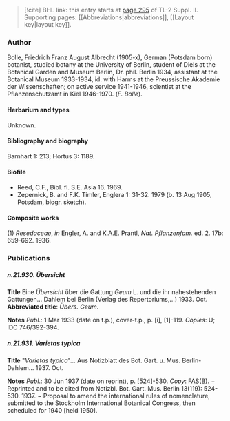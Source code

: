 > [!cite] BHL link: this entry starts at [page 295](https://www.biodiversitylibrary.org/item/103859#page/305/mode/1up) of TL-2 Suppl. II.
> Supporting pages: [[Abbreviations|abbreviations]], [[Layout key|layout key]].

### Author

Bolle, Friedrich Franz August Albrecht (1905-x), German (Potsdam born) botanist, studied botany at the University of Berlin, student of Diels at the Botanical Garden and Museum Berlin, Dr. phil. Berlin 1934, assistant at the Botanical Museum 1933-1934, id. with Harms at the Preussische Akademie der Wissenschaften; on active service 1941-1946, scientist at the Pflanzenschutzamt in Kiel 1946-1970. (*F. Bolle*).

#### Herbarium and types

Unknown.

#### Bibliography and biography

Barnhart 1: 213; Hortus 3: 1189.

#### Biofile

- Reed, C.F., Bibl. fl. S.E. Asia 16. 1969.
- Zepernick, B. and F.K. Timler, Englera 1: 31-32. 1979 (b. 13 Aug 1905, Potsdam, biogr. sketch).

#### Composite works

(1) *Resedaceae*, *in* Engler, A. and K.A.E. Prantl, *Nat. Pflanzenfam.* ed.
2. 17b: 659-692. 1936.

### Publications

##### n.21.930. Übersicht

**Title**
Eine *Übersicht* über die Gattung *Geum* L. und die ihr nahestehenden Gattungen... Dahlem bei Berlin (Verlag des Repertoriums,...) 1933. Oct.
**Abbreviated title**: *Übers. Geum*.

**Notes**
*Publ*.: 1 Mar 1933 (date on t.p.), cover-t.p., p. \[i\], \[1\]-119. *Copies*: U; IDC 746/392-394.

##### n.21.931. Varietas typica

**Title**
"*Varietas typica*"... Aus Notizblatt des Bot. Gart. u. Mus. Berlin-Dahlem... 1937. Oct.

**Notes**
*Publ*.: 30 Jun 1937 (date on reprint), p. \[524\]-530. *Copy*: FAS(B). − Reprinted and to be cited from Notizbl. Bot. Gart. Mus. Berlin 13(119): 524-530. 1937. − Proposal to amend the international rules of nomenclature, submitted to the Stockholm International Botanical Congress, then scheduled for 1940 \[held 1950\].

